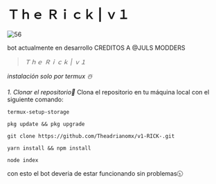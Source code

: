 # **Ｔｈｅ Ｒｉｃｋ | ｖ１**







![56](https://github.com/user-attachments/assets/1f8864fd-6706-4bcc-8983-8cf07f551fba)






bot actualmente en desarrollo 
CREDITOS A @JULS MODDERS



















> *Ｔｈｅ Ｒｉｃｋ | ｖ１*



_instalación solo por termux ☃️_


*1. Clonar el repositorio📌*
Clona el repositorio en tu máquina local con el siguiente comando:

 ```
termux-setup-storage
 ```
```
pkg update && pkg upgrade
```
 ``` 
git clone https://github.com/Theadrianomx/v1-RICK-.git
```
```
yarn install && npm install
 ```
 ```
node index
 ```


con esto el bot deveria de estar funcionando sin problemas🕥
